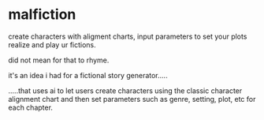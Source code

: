 # malfiction

create characters with aligment charts,
input parameters to set your plots
realize and play ur fictions. 

did not mean for that to rhyme. 


it's an idea i had for a fictional story generator.....

.....that uses ai to let users create characters using the classic character alignment chart
and then set parameters such as genre, setting, plot, etc for each chapter. 

